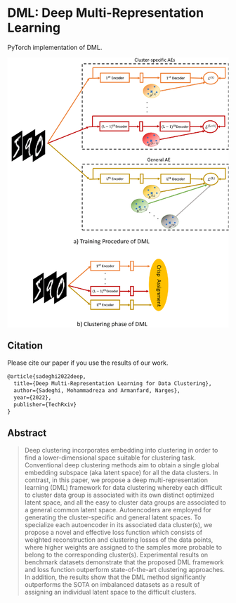 # DML: Deep Multi-Representation Learning

PyTorch implementation of DML.

<center><img src="https://github.com/Armanfard-Lab/DML/blob/main/Figs/model-1.png" alt="Overview" width="800" align="center"></center>

## Citation

Please cite our paper if you use the results of our work.

```
@article{sadeghi2022deep,
  title={Deep Multi-Representation Learning for Data Clustering},
  author={Sadeghi, Mohammadreza and Armanfard, Narges},
  year={2022},
  publisher={TechRxiv}
}
```

## Abstract

>Deep clustering incorporates embedding into clustering in order to find a lower-dimensional space suitable for clustering task. Conventional deep clustering methods aim to obtain a single global embedding subspace (aka latent space) for all the data clusters. In contrast, in this paper, we propose a deep multi-representation learning (DML) framework for data clustering whereby each difficult to cluster data group is associated with its own distinct optimized latent space, and all the easy to cluster data groups are associated to a general common latent space. Autoencoders are employed for generating the cluster-specific and general latent spaces. To specialize each autoencoder in its associated data cluster(s), we propose a novel and effective loss function which consists of weighted reconstruction and clustering losses of the data points, where higher weights are assigned to the samples more probable to belong to the corresponding cluster(s). Experimental results on benchmark datasets demonstrate that the proposed DML framework and loss function outperform state-of-the-art clustering approaches. In addition, the results show that the DML method significantly outperforms the SOTA on imbalanced datasets as a result of assigning an individual latent space to the difficult clusters.

